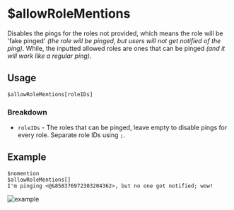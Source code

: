 # $allowRoleMentions
Disables the pings for the roles not provided, which means the role will be 'fake pinged' *(the role will be pinged, but users will not get notified of the ping)*. While, the inputted allowed roles are ones that can be pinged *(and it will work like a regular ping)*.

## Usage
```
$allowRoleMentions[roleIDs]
```

### Breakdown
- `roleIDs` - The roles that can be pinged, leave empty to disable pings for every role. Separate role IDs using `;`.

## Example
```
$nomention
$allowRoleMentions[]
I'm pinging <@&858376972303204362>, but no one got notified; wow!
```
![example](https://user-images.githubusercontent.com/69215413/128615927-d93f9e54-e8ad-4067-a363-eedb540d6b37.png)